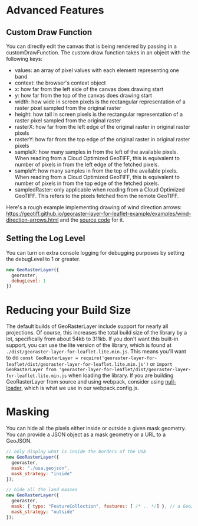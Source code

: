 # Advanced Features

## Custom Draw Function
You can directly edit the canvas that is being rendered by passing in a customDrawFunction.  The custom draw function takes in an object with the following keys:
  - values: an array of pixel values with each element representing one band
  - context: the browser's context object
  - x: how far from the left side of the canvas does drawing start
  - y: how far from the top of the canvas does drawing start
  - width: how wide in screen pixels is the rectangular representation of a raster pixel sampled from the original raster
  - height: how tall in screen pixels is the rectangular representation of a raster pixel sampled from the original raster
  - rasterX: how far from the left edge of the original raster in original raster pixels
  - rasterY: how far from the top edge of the original raster in original raster pixels
  - sampleX: how many samples in from the left of the available pixels.  When reading from a Cloud Optimized GeoTIFF, this is equivalent to number of pixels in from the left edge of the fetched pixels.
  - sampleY: how many samples in from the top of the available pixels.  When reading from a Cloud Optimized GeoTIFF, this is equivalent to number of pixels in from the top edge of the fetched pixels.
  - sampledRaster: only applicable when reading from a Cloud Optimized GeoTIFF. This refers to the pixels fetched from the remote GeoTIFF.


Here's a rough example implementing drawing of wind direction arrows: https://geotiff.github.io/georaster-layer-for-leaflet-example/examples/wind-direction-arrows.html and the [source code](https://github.com/GeoTIFF/georaster-layer-for-leaflet-example/blob/master/examples/wind-direction-arrows.html#L38) for it.

## Setting the Log Level
You can turn on extra console logging for debugging purposes by setting the debugLevel to 1 or greater.
```javascript
new GeoRasterLayer({
  georaster,
  debugLevel: 1
})
```

# Reducing your Build Size
The default builds of GeoRasterLayer include support for nearly all projections.  Of course, this increases the total build size of the library by a lot, specifically from about 54kb to 311kb.  If you don't want this built-in support, you can use the lite version of the library, which is found at `./dist/georaster-layer-for-leaflet.lite.min.js`.  This means you'll want to do `const GeoRasterLayer = require('georaster-layer-for-leaflet/dist/georaster-layer-for-leaflet.lite.min.js')` or `import GeoRasterLayer from 'georaster-layer-for-leaflet/dist/georaster-layer-for-leaflet.lite.min.js` when loading the library.  If you are building GeoRasterLayer from source and using webpack, consider using [null-loader](https://webpack.js.org/loaders/null-loader/), which is what we use in our webpack.config.js.

# Masking
You can hide all the pixels either inside or outside a given mask geometry.  You can provide a JSON object as a mask geometry
or a URL to a GeoJSON.
```js
// only display what is inside the borders of the USA
new GeoRasterLayer({
  georaster,
  mask: "./usa.geojson",
  mask_strategy: "inside"
});

// hide all the land masses
new GeoRasterLayer({
  georaster,
  mask: { type: "FeatureCollection", features: [ /* .. */] }, // a GeoJSON for the world's oceans
  mask_strategy: "outside"
});
```